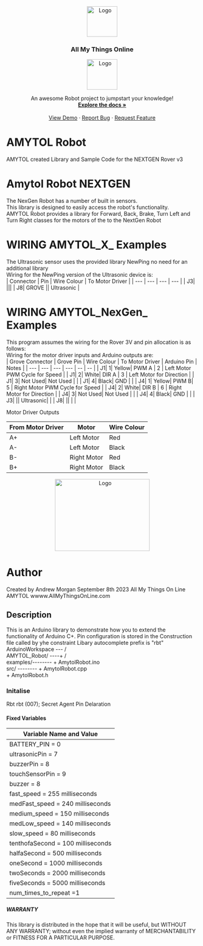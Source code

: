 <div align="center">
  <a href="https://github.com/and900/Reference/blob/main/images/">
    <img src="https://github.com/and900/Reference/blob/main/images/logo.jpg" alt="Logo" width="80" height="80">
  </a>

  <h3 align="center">All My Things Online</h3>
<img src="https://github.com/and900/Reference/blob/main/images/I_Amytol_L_0.png" alt="Logo" width="80" height="80">
  <p align="center">
    An awesome Robot project to jumpstart your knowledge!
    <br />
    <a href="https://github.com/and900/AMYTOL_Robot/blob/main/AMYTOL_Robot"><strong>Explore the docs »</strong></a>
    <br />
    <br />
    <a href="https://www.youtube.com/watch?v=L_zvMeMQ19U">View Demo</a>
    ·
    <a href="https://github.com/and900/AMYTOL_Robot/blob/main/AMYTOL_Robot/issues">Report Bug</a>
    ·
    <a href="https://github.com/and900/AMYTOL_Robot/blob/main/AMYTOL_Robot/issues">Request Feature</a>
  </p>
</div>

  <h3 align="left"></h3>

# AMYTOL Robot
AMYTOL created Library and Sample Code for the NEXTGEN Rover v3
# Amytol Robot NEXTGEN
The NexGen Robot has a number of built in sensors. 
    <br />
This library is designed to easily access the robot's functionality.
    <br />
AMYTOL Robot provides a library for Forward, Back, Brake, Turn Left and Turn Right classes for the motors of the to the NextGen Robot
# WIRING AMYTOL_X_ Examples
The Ultrasonic sensor uses the provided library NewPing no need for an additional library 
  <br />
Wiring for the NewPing version of the Ultrasonic device is:
  <br />
| Connector | Pin | Wire Colour | To Motor Driver |
| --- | --- | --- | --- |
| J3| |||
| J8| GROVE || Ultrasonic |
# WIRING AMYTOL_NexGen_ Examples
This program assumes the wiring for the Rover 3V and pin allocation is as follows:
  <br />
Wiring for the motor driver inputs and Arduino outputs are:
  <br />
| Grove Connector | Grove Pin | Wire Colour | To Motor Driver | Arduino Pin | Notes |
| --- | --- | --- | --- | -- | -- |
| J1| 1| Yellow| PWM A | 2 | Left Motor PWM Cycle for Speed |
| J1| 2| White| DIR A | 3 | Left Motor for Direction |
| J1| 3| Not Used| Not Used | |
| J1| 4| Black| GND | |
| J4| 1| Yellow| PWM B| 5 | Right Motor PWM Cycle for Speed |
| J4| 2| White| DIR B | 6 | Right Motor for Direction |
| J4| 3| Not Used| Not Used | |
| J4| 4| Black| GND | |
| J3| || Ultrasonic| |
| J8| || | |
 
Motor Driver Outputs

| From Motor Driver | Motor | Wire Colour | 
| --- | --- | --- |
| A+ | Left Motor | Red |
| A- | Left Motor | Black |
| B- | Right Motor | Red |   
| B+ | Right Motor | Black | 

<div align="center">
<a href="https://github.com/and900/Reference/blob/main/images/">
    <img src="https://github.com/and900/Reference/blob/main/images/NEXTGEN%20ROBOT.png" alt="Logo" width="249" height="189">
</a>
</div>


# Author
  Created by Andrew Morgan September 8th 2023
  All My Things On Line AMYTOL
  wwww.AllMyThingsOnLine.com

## Description
This is an Arduino library to demonstrate how you to extend the functionality of Arduino C+.
Pin configuration is stored in the Construction file called by yhe constraint
Libary autocomplete prefix is "rbt" 
<br />
   ArduinoWorkspace --- /
<br />
       AMYTOL_Robot/ ----+ /
<br />
           examples/--------   + AmytolRobot.ino
<br />
               src/ --------   + AmytolRobot.cpp
<br />
                               + AmytolRobot.h

### Initalise 
Rbt rbt (007);   Secret Agent Pin Delaration

#### Fixed Variables
| Variable Name and Value |
| --- | 
| BATTERY_PIN = 0 |
| ultrasonicPin = 7 |
| buzzerPin = 8 |
| touchSensorPin = 9 |
| buzzer = 8 |
| fast_speed = 255 milliseconds |
| medFast_speed = 240 milliseconds |
| medium_speed = 150 milliseconds |
| medLow_speed = 140 milliseconds |
| slow_speed = 80 milliseconds |
| tenthofaSecond = 100 milliseconds |
| halfaSecond = 500 milliseconds |
| oneSecond = 1000 milliseconds |
| twoSeconds = 2000 milliseconds |
| fiveSeconds = 5000 milliseconds |
| num_times_to_repeat =1 |

##### WARRANTY
This library is distributed in the hope that it will be useful,
but WITHOUT ANY WARRANTY; without even the implied warranty of
MERCHANTABILITY or FITNESS FOR A PARTICULAR PURPOSE.

